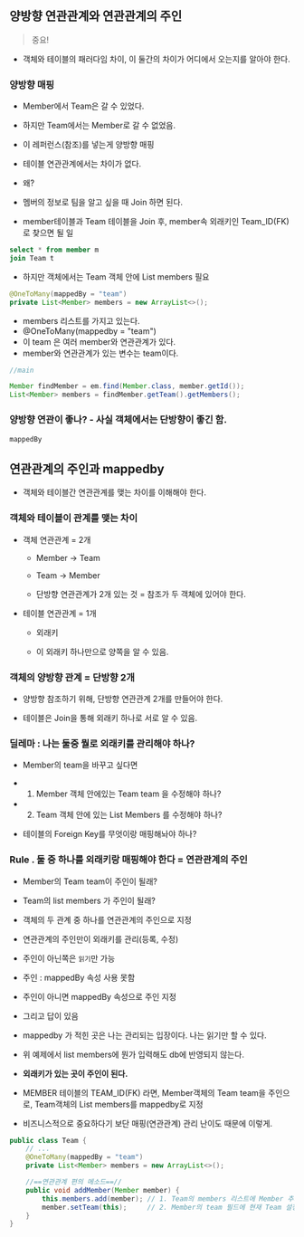## 양방향 연관관계와 연관관계의 주인

> 중요!

- 객체와 테이블의 패러다임 차이, 이 둘간의 차이가 어디에서 오는지를 알아야 한다.

### 양방향 매핑

- Member에서 Team은 갈 수 있었다.
- 하지만 Team에서는 Member로 갈 수 없었음.

- 이 레퍼런스(참조)를 넣는게 양방향 매핑

- 테이블 연관관계에서는 차이가 없다.
- 왜?

- 멤버의 정보로 팀을 알고 싶을 때 Join 하면 된다.

- member테이블과 Team 테이블을 Join 후, member속 외래키인 Team_ID(FK)로 찾으면 될 일

```SQL
select * from member m
join Team t
```

- 하지만 객체에서는 Team 객체 안에 List members 필요

```java
@OneToMany(mappedBy = "team")
private List<Member> members = new ArrayList<>();
```

- members 리스트를 가지고 있는다.
- @OneToMany(mappedby = "team")
- 이 team 은 여러 member와 연관관계가 있다.
- member와 연관관계가 있는 변수는 team이다.

```java
//main

Member findMember = em.find(Member.class, member.getId());
List<Member> members = findMember.getTeam().getMembers();
```

### 양방향 연관이 좋나? - 사실 객체에서는 단방향이 좋긴 함.

```
mappedBy
```

## 연관관계의 주인과 mappedby

- 객체와 테이블간 연관관계를 맺는 차이를 이해해야 한다.

### 객체와 테이블이 관계를 맺는 차이

- 객체 연관관계 = 2개

  - Member -> Team

  - Team -> Member

  - 단방향 연관관계가 2개 있는 것 = 참조가 두 객체에 있어야 한다.

- 테이블 연관관계 = 1개

  - 외래키

  - 이 외래키 하나만으로 양쪽을 알 수 있음.

### 객체의 양방향 관계 = 단방향 2개

- 양방향 참조하기 위해, 단방향 연관관계 2개를 만들어야 한다.

- 테이블은 Join을 통해 외래키 하나로 서로 알 수 있음.

### 딜레마 : 나는 둘중 뭘로 외래키를 관리해야 하나?

- Member의 team을 바꾸고 싶다면

- 1. Member 객체 안에있는 Team team 을 수정해야 하나?

- 2. Team 객체 안에 있는 List Members 를 수정해야 하나?

- 테이블의 Foreign Key를 무엇이랑 매핑해놔야 하나?

### Rule . 둘 중 하나를 외래키랑 매핑해야 한다 = 연관관계의 주인

- Member의 Team team이 주인이 될래?

- Team의 list members 가 주인이 될래?

- 객체의 두 관계 중 하나를 연관관계의 주인으로 지정
- 연관관계의 주인만이 외래키를 관리(등록, 수정)

- 주인이 아닌쪽은 `읽기`만 가능

- 주인 : mappedBy 속성 사용 못함

- 주인이 아니면 mappedBy 속성으로 주인 지정

- 그리고 답이 있음

- mappedby 가 적힌 곳은 나는 관리되는 입장이다. 나는 읽기만 할 수 있다.

- 위 예제에서 list members에 뭔가 입력해도 db에 반영되지 않는다.

- **외래키가 있는 곳이 주인이 된다.**

- MEMBER 테이블의 TEAM_ID(FK) 라면, Member객체의 Team team을 주인으로, Team객체의 List members를 mappedby로 지정

- 비즈니스적으로 중요하다기 보단 매핑(연관관계) 관리 난이도 때문에 이렇게.



```java
public class Team {
    // ...
    @OneToMany(mappedBy = "team")
    private List<Member> members = new ArrayList<>();

    //==연관관계 편의 메소드==//
    public void addMember(Member member) {
        this.members.add(member); // 1. Team의 members 리스트에 Member 추가 (객체 관점)
        member.setTeam(this);     // 2. Member의 team 필드에 현재 Team 설정 (주인에게 값 설정 -> DB 반영)
    }
}
```